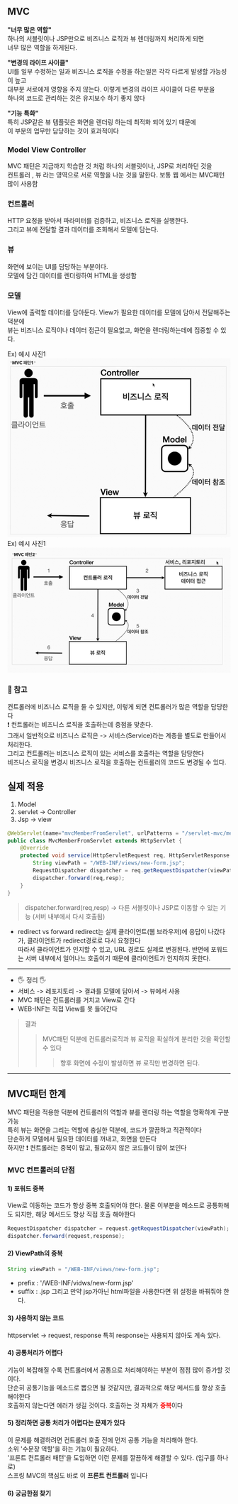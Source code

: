 ## MVC

<b>"너무 많은 역할"</b><br>
하나의 서블릿이나 JSP만으로 비즈니스 로직과 뷰 렌더링까지 처리하게 되면<br>
너무 많은 역할을 하게된다.

<b>"변경의 라이프 사이클"</b><br>
UI를 일부 수정하는 일과 비즈니스 로직을 수정을 하는일은 각각 다르게 발생할 가능성이 높고<br>
대부분 서로에게 영향을 주지 않는다. 이렇게 변경의 라이프 사이클이 다른 부분을 <br>
하나의 코드로 관리하는 것은 유지보수 하기 좋지 않다


<b>"기능 특화"</b><br>
특히 JSP같은 뷰 템플릿은 화면을 렌더링 하는데 최적화 되어 있기 때문에<br>
이 부분의 업무만 담당하는 것이 효과적이다

### Model View Controller
MVC 패턴은 지금까지 학습한 것 처럼 하나의 서블릿이나, JSP로 처리하던 것을<br> 
컨트롤러 , 뷰 라는 영역으로 서로 역할을 나눈 것을 말한다. 보통 웹 에서는 MVC패턴 많이 사용함<br>

### 컨트롤러
HTTP 요청을 받아서 파라미터를 검증하고, 비즈니스 로직을 실행한다.<br>
그리고 뷰에 전달할 결과 데이터를 조회해서 모델에 담는다.

### 뷰
화면에 보이는 UI를 담당하는 부분이다. <br>
모델에 담긴 데이터를 렌더링하여 HTML을 생성함


### 모델
View에 출력할 데이터를 담아둔다. View가 필요한 데이터를 모델에 담아서 전달해주는 덕분에<br>
뷰는 비즈니스 로직이나 데이터 접근이 필요없고, 화면을 렌더링하는데에 집중할 수 있다.


Ex) 예시 사진1
![img.png](../img.png)
Ex) 예시 사진1
![img_1.png](../img_1.png)

### 📢 참고
컨트롤러에 비즈니스 로직을 둘 수 있지만, 이렇게 되면 컨트롤러가 많은 역할을 담당한다 <br>
❗ 컨트롤러는 비즈니스 로직을 호출하는데 중점을 맞춘다.<br>
그래서 일반적으로 비즈니스 로직은 -> 서비스(Service)라는 계층을 별도로 만들어서 처리한다.<br>
그리고 컨트롤러는 비즈니스 로직이 있는 서비스를 호출하는 역할을 담당한다<br>
비즈니스 로직을 변경시 비즈니스 로직을 호출하는 컨트롤러의 코드도 변경될 수 있다.<br>

## 실제 적용
1) Model
2) servlet -> Controller
3) Jsp -> view

```java
@WebServlet(name="mvcMemberFromServlet", urlPatterns = "/servlet-mvc/members/new-form")
public class MvcMemberFromServlet extends HttpServlet {
	@Override
	protected void service(HttpServletRequest req, HttpServletResponse resp) throws ServletException, IOException {
		String viewPath = "/WEB-INF/views/new-form.jsp";
		RequestDispatcher dispatcher = req.getRequestDispatcher(viewPath);
		dispatcher.forward(req,resp);
	}
}
```
> dispatcher.forward(req,resp) -> 다른 서블릿이나 JSP로 이동할 수 있는 기능 (서버 내부에서 다시 호출됨)<br>

- redirect vs forward
redirect는 실제 클라이언트(웹 브라우저)에 응답이 나갔다가, 클라이언트가 redirect경로로 다시 요청한다<br>
따라서 클라이언트가 인지할 수 있고, URL 경로도 실제로 변경된다.
반면에 포워드는 서버 내부에서 일어나느 호출이기 때문에 클라이언트가 인지하지 못한다. 

------

- 🖐 정리 🖐
- 서비스 -> 레포지토리 -> 결과를 모델에 담아서 -> 뷰에서 사용<br>
- MVC 패턴은 컨트롤러를 거치고 View로 간다<br>
- WEB-INF는 직접 View를 못 들어간다


> 결과 
>> MVC패턴 덕분에 컨트롤러로직과 뷰 로직을 확실하게 분리한 것을 확인할 수 있다
>>> 향후 화면에 수정이 발생하면 뷰 로직만 변경하면 된다.
> 
---

## MVC패턴 한계
MVC 패턴을 적용한 덕분에 컨트롤러의 역할과 뷰를 렌더링 하는 역할을 명확하게 구분 가능<br>
특히 뷰는 화면을 그리는 역할에 충실한 덕분에, 코드가 깔끔하고 직관적이다<br>
단순하게 모델에서 필요한 데이터를 꺼내고, 화면을 만든다<br>
하지만 ❗ 컨트롤러는 중복이 많고, 필요하지 않은 코드들이 많이 보인다

### MVC 컨트롤러의 단점
#### 1) 포워드 중복
View로 이동하는 코드가 항상 중복 호출되어야 한다. 물론 이부분을 메소드로 공통화해도 되지만, 해당 메서드도
항상 직접 호출 해야한다
```java
RequestDispatcher dispatcher = request.getRequestDispatcher(viewPath);
dispatcher.forward(request,response);
```
#### 2) ViewPath의 중복
```java
String viewPath = "/WEB-INF/views/new-form.jsp";
```
- prefix : '/WEB-INF/vidws/new-form.jsp'
- suffix : .jsp
그리고 만약 jsp가아닌 html파일을 사용한다면 위 설정을 바꿔줘야 한다.

#### 3) 사용하지 않는 코드
httpservlet -> request, response 특히  response는 사용되지 않아도 계속 있다.

#### 4) 공통처리가 어렵다
기능이 복잡해질 수록 컨트롤러에서 공통으로 처리해야하는 부분이 점점 많이 증가할 것이다.<br>
단순히 공통기능을 메소드로 뽑으면 될 것같지만, 결과적으로 해당 메서드를 항상 호출해야한다<br>
호출하지 않는다면 에러가 생길 것이다. 호출하는 것 자체가 <b style="color:red">중복</b>이다

#### 5) 정리하면 공통 처리가 어렵다는 문제가 있다
이 문제를 해결하려면 컨트롤러 호출 전에 먼저 공통 기능을 처리해야 한다.<br>
소위 '수문장 역할'을 하는 기능이 필요하다.<br>
'프론트 컨트롤러 패턴'을 도입하면 이런 문제를 깔끔하게 해결할 수 있다. (입구를 하나로)<br>
스프링 MVC의 핵심도 바로 이 <b>프론트 컨트롤러</b> 입니다


#### 6) 궁금한점 찾기

